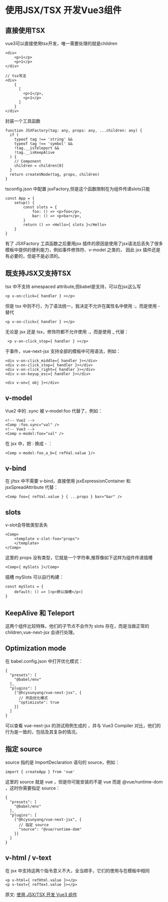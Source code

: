 # 使用JSX/TSX 开发Vue3组件
## 直接使用TSX
vue3可以直接使用tsx开发，唯一需要处理的就是children
``` 
<div>
    <p>1</p>
    <p>1</p>
</div> 

// tsx写法
<div>
    {
      [
        <p>1</p>,
        <p>1</p>
      ]
    }
</div> 
```
封装一个工具函数
``` 
function JSXFactory(tag: any, props: any, ...children: any) {
  if (
    typeof tag !== 'string' &&
    typeof tag !== 'symbol' &&
    !tag.__isTeleport &&
    !tag.__isKeepAlive
  ) {
    // Component
    children = children[0]
  }
  return createVNode(tag, props, children)
}
```
 tsconfig.json 中配置 jsxFactory,但是这个函数限制在为组件传递slots只能
 ``` 
 const App = {
     setup() {
         const slots = {
             foo: () => <p>foo</p>,
             bar: () => <p>bar</p>,
         }
         return () => <Hello>{ slots }</Hello>
     }
 }
 ```
有了 JSXFactory 工具函数之后要用jsx 插件的原因是使用了jsx语法后丢失了很多模板中提供的便利能力，例如事件修饰符、v-model 之类的， 因此 jsx 插件还是有必要的，但是不是必须的。
## 既支持JSX又支持TSX
tsx 中不支持 amespaced attribute,但babel是支持，可以在jsx这么写
``` 
<p v-on:click={ handler } ></p>
```
但是 tsx 中则不行，为了语法统一，我决定不允许在属性名中使用 :，而是使用 - 替代 
``` 
<p v-on-click={ handler } ></p>
```
无论是 jsx 还是 tsx，修饰符都不允许使用 .，而是使用 _ 代替：
``` 
 <p v-on-click_stop={ handler } ></p>
```
于事件，vue-next-jsx 支持全部的模板中可用语法，例如：
``` 
<div v-on-click_middle={ handler }></div>
<div v-on-click_stop={ handler }></div>
<div v-on-click_right={ handler }></div>
<div v-on-keyup_esc={ handler }></div>

<div v-on={ obj }></div>
```
## v-model
Vue2 中的 .sync 被 v-model:foo 代替了，例如：
``` 
<!-- Vue2 -->
<Comp :foo.sync="val" />
<!-- Vue3 -->
<Comp v-model:foo="val" />
```
在 jsx 中，把 : 换成 - ：
``` 
<Comp v-model-foo_a_b={ refVal.value }/> 
```
## v-bind
在 j/tsx 中不需要 v-bind，直接使用 jsxExpressionContainer 和 jsxSpreadAttribute 代替：
``` 
<Comp foo={ refVal.value } { ...props } bar="bar" />
```
## slots
v-slot会导致类型丢失
``` 
<Comp>
    <template v-slot-foo="props">
    </template>
</Comp> 
```
这里的 props 没有类型，它就是一个字符串,推荐像如下这样为组件传递插槽
```
<Comp>{ mySlots }</Comp> 
```
插槽 mySlots 可以自行构建：
``` 
const mySlots = {
    default: () => [<p>默认插槽</p>]
} 
```
## KeepAlive 和 Teleport
这两个组件比较特殊，他们的子节点不会作为 slots 存在，而是当做正常的 children,vue-next-jsx 会进行处理。
## Optimization mode
在 babel.config.json 中打开优化模式：
``` 
{
  "presets": [
    "@babel/env"
  ],
  "plugins": [
    ["@hcysunyang/vue-next-jsx", {
      // 开启优化模式
      "optimizate": true
    }]
  ]
}
```
可以查看 vue-next-jsx 的测试用例生成的 ，并与 Vue3 Compiler 对比，他们的行为是一致的，包括及其复杂的情况。
## 指定 source
source 指的是 ImportDeclaration 语句的 source，例如：
``` 
import { createApp } from 'vue'
```
这里的 source 就是 vue ，但是你可能安装的不是 vue 而是 @vue/runtime-dom ，这时你需要指定 source：
``` 
{
  "presets": [
    "@babel/env"
  ],
  "plugins": [
    ["@hcysunyang/vue-next-jsx", {
      // 指定 source
      "source": "@vue/runtime-dom"
    }]
  ]
} 
```
## v-html / v-text
在 jsx 中支持这两个指令意义不大，全当顺手，它们的使用与在模板中相同
``` 
<p v-html={ refHtml.value }></p>
<p v-text={ refText.value }></p>
```

原文: 
[使用 JSX/TSX 开发 Vue3 组件](https://juejin.cn/post/6914517242298236942?content_source_url=https%3A%2F%2Fgithub.com%2Fvue3%2Fvue3-News)
